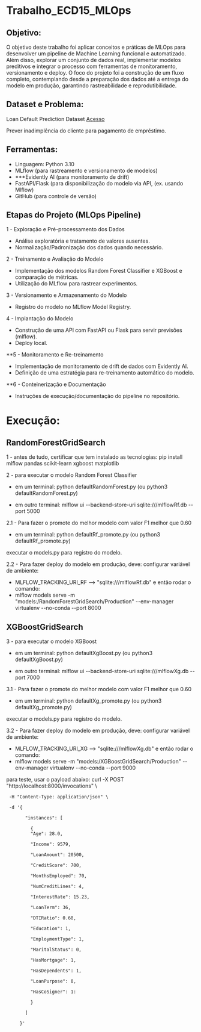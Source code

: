 # Trabalho_ECD15_MLOps

## Objetivo:

O objetivo deste trabalho foi aplicar conceitos e práticas de MLOps para desenvolver um pipeline de Machine Learning funcional e automatizado. Além disso, explorar um conjunto de dados real, implementar modelos preditivos e integrar o processo com ferramentas de monitoramento, versionamento e deploy. O foco do projeto foi a construção de um fluxo completo, contemplando desde a preparação dos dados até a entrega do modelo em produção, garantindo rastreabilidade e reprodutibilidade.


## Dataset e Problema:
Loan Default Prediction Dataset
[Acesso](https://www.kaggle.com/datasets/nikhil1e9/loan-default)

Prever inadimplência do cliente para pagamento de empréstimo.

## Ferramentas:

- Linguagem: Python 3.10
- MLflow (para rastreamento e versionamento de modelos)
- ***Evidently AI (para monitoramento de drift)
- FastAPI/Flask (para disponibilização do modelo via API, (ex. usando Mlflow)
- GitHub (para controle de versão)

## Etapas do Projeto (MLOps Pipeline)
1 - Exploração e Pré-processamento dos Dados
- Análise exploratória e tratamento de valores ausentes.
- Normalização/Padronização dos dados quando necessário.


2 - Treinamento e Avaliação do Modelo
- Implementação dos modelos Random Forest Classifier e XGBoost e comparação de métricas.
- Utilização do MLflow para rastrear experimentos.


3 - Versionamento e Armazenamento do Modelo
- Registro do modelo no MLflow Model Registry.


4 - Implantação do Modelo
- Construção de uma API com FastAPI ou Flask para servir previsões (mlflow).
- Deploy local.


**5 - Monitoramento e Re-treinamento
- Implementação de monitoramento de drift de dados com Evidently AI.
- Definição de uma estratégia para re-treinamento automático do modelo.


**6 - Conteinerização e Documentação
- Instruções de execução/documentação do pipeline no repositório.



# Execução:

## RandomForestGridSearch

1 - antes de tudo, certificar que tem instalado as tecnologias:
pip install mlflow pandas scikit-learn xgboost matplotlib


2 - para executar o modelo Random Forest Classifier
- em um terminal: python defaultRandomForest.py (ou python3 defaultRandomForest.py)

- em outro terminal: mlflow ui --backend-store-uri sqlite:///mlflowRf.db --port 5000

2.1 - Para fazer o promote do melhor modelo com valor F1 melhor que 0.60
- em um terminal: python defaultRf_promote.py (ou python3 defaultRf_promote.py)


executar o models.py para registro do modelo.


2.2 - Para fazer deploy do modelo em produção, deve:
configurar variável de ambiente:
- MLFLOW_TRACKING_URI_RF --> "sqlite:///mlflowRf.db"
e então rodar o comando:
- mlflow models serve -m "models:/RandomForestGridSearch/Production" --env-manager virtualenv --no-conda --port 8000

## XGBoostGridSearch

3 - para executar o modelo XGBoost
- em um terminal: python defaultXgBoost.py (ou python3 defaultXgBoost.py)

- em outro terminal: mlflow ui --backend-store-uri sqlite:///mlflowXg.db --port 7000

3.1 - Para fazer o promote do melhor modelo com valor F1 melhor que 0.60
- em um terminal: python defaultXg_promote.py (ou python3 defaultXg_promote.py)


executar o models.py para registro do modelo.


3.2 - Para fazer deploy do modelo em produção, deve:
configurar variável de ambiente:
- MLFLOW_TRACKING_URI_XG --> "sqlite:///mlflowXg.db"
e então rodar o comando:
- mlflow models serve -m "models:/XGBoostGridSearch/Production" --env-manager virtualenv --no-conda --port 9000

para teste, usar o payload abaixo:
curl -X POST "http://localhost:8000/invocations" \

     -H "Content-Type: application/json" \

     -d '{

           "instances": [

             {
             "Age": 28.0,
             
             "Income": 9579,
             
             "LoanAmount": 20500,
             
             "CreditScore": 700,
             
             "MonthsEmployed": 70,
             
             "NumCreditLines": 4,
             
             "InterestRate": 15.23,
             
             "LoanTerm": 36,
             
             "DTIRatio": 0.68,
             
             "Education": 1,
             
             "EmploymentType": 1,
             
             "MaritalStatus": 0,
             
             "HasMortgage": 1,
             
             "HasDependents": 1,
             
             "LoanPurpose": 0,
             
             "HasCoSigner": 1: 

             }

           ]

         }'



